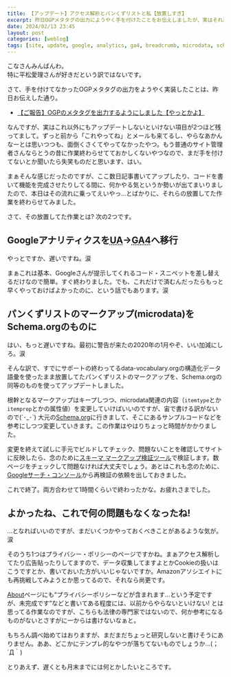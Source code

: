 ```yaml
---
title: 【アップデート】アクセス解析とパンくずリストと私【放置しすぎ】
excerpt: 昨日OGPメタタグの出力にようやく手を付けたことをお伝えしましたが、実はそれ以外にもアップデートが必要なのにずっと放置してた項目が2つもありまして、それを数日前からの勢いにも乗って本日えいやっ…と作業して終わらせてみましたよ、という報告です。
date: 2024/02/13 23:45
layout: post
categories: [weblog]
tags: [site, update, google, analytics, ga4, breadcrumb, microdata, schema.org]
---
```

こなさんみんばんわ。  
特に平松愛理さんが好きだという訳ではないです。

さて、手を付けてなかったOGPメタタグの出力をようやく実装したことは、昨日お伝えした通り。

- [【ご報告】OGPのメタタグを出力するようにしました【やっとかよ】][yesterday]

[yesterday]: /weblog/2024021201/

なんですが、実はこれ以外にもアップデートしないといけない項目が2つほど残ってまして。ずっと前から「これやってね」とメールも来てるし、やらなあかんなーとは思いつつも、面倒くさくてやってなかったやつ。もう普通のサイト管理者さんならとうの昔に作業終わらせてておかしくないやつなので、まだ手を付けてないとか聞いたら失笑ものだと思います、はい。

まぁそんな感じだったのですが、ここ数日記事書いてアップしたり、コードを書いて機能を完成させたりしてる間に、何かやる気というか勢いが出てまいりましたので、本日はその流れに乗ってえいやっ…とばかりに、それらの放置してた作業を終わらせてみました。

さて、その放置してた作業とは? 次の2つです。


## Googleアナリティクスを<abbr title="Universal Analytics">UA</abbr>→<abbr title="Google Analytics 4">GA4</abbr>へ移行

やっとですか、遅いですね。涙

まぁこれは基本、Googleさんが提示してくれるコード・スニペットを差し替えるだけなので簡単。すぐ終わりました。でも、これだけで済むんだったらもっと早くやっておけばよかったのに、という話でもあります。涙


## パンくずリストのマークアップ(microdata)をSchema.orgのものに

はい、もっと遅いですね。最初に警告が来たの2020年の1月やぞ、いい加減にしろ。涙

そんな訳で、すでにサポートの終わってるdata-vocabulary.orgの構造化データ語彙を使ったまま放置してたパンくずリストのマークアップを、Schema.orgの同等のものを使ってアップデートしました。

根幹となるマークアップはキープしつつ、microdata関連の内容（`itemtype`とか`itemprop`とかの属性値）を変更していけばいいのですが、宙で書ける訳がないので(´･_･`) 大元の[Schema.org][]に行きまして、そこにあるサンプルコードなどを参考にしつつ変更していきます。この作業はやはりちょっと時間がかかりました。

[Data-Vocabulary.org]: https://data-vocabulary.org/
[Schema.org]: https://schema.org/

変更を終えて試しに手元でビルドしてチェック、問題ないことを確認してサイトに反映したら、念のために[スキーマ マークアップ検証ツール][validator]で検証します。数ページをチェックして問題なければ大丈夫でしょう。あとはこれも念のために、[Googleサーチ・コンソール][console]から再検証の依頼を出しておきました。

[validator]: https://validator.schema.org/
[console]: https://search.google.com/search-console

これで終了。両方合わせて1時間くらいで終わったかな。お疲れさまでした。


## よかったね、これで何の問題もなくなったね!

…となればいいのですが、まだいくつかやっておくべきことがあるような気が。涙

そのうち1つはプライバシー・ポリシーのページですかね。まぁアクセス解析してたり広告貼ったりしてますので、データ収集してますよとかCookieの扱いはこうですとか、書いておいた方がいいじゃないですか。Amazonアソシエイトにも再挑戦してみようとか思ってるので、それなら尚更です。

[About][]ページにも<q cite="https://jeffreyfrancesco.org/about/">プライバシーポリシーなどが含まれます…という予定ですが、未完成です</q>などと書いてある程度には、以前からやらないといけない! とは思ってる作業なのですが、こちらも法律の専門家ではないので、何か参考になるものがないとさすがに一からは書けないなぁと。

もちろん調べ始めてはおりますが、まだまだちょっと研究しないと書けそうにありません。ああ、どこかにテンプレ的なやつが落ちてないものでしょうか…(；´Д｀)

[About]: /about/

とりあえず、遅くとも月末までには何とかしたいところです。
